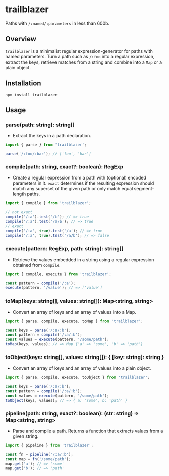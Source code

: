 # trailblazer
Paths with `/:named/:parameters` in less than 600b.

## Overview
`trailblazer` is a minimalist regular expression-generator for paths with named parameters.
Turn a path such as `/:foo` into a regular expression, extract the keys, retrieve matches from a string and combine into a `Map` or a plain object.

## Installation
```console
npm install trailblazer
```

## Usage

### parse(path: string): string[]
- Extract the keys in a path declaration.

```js
import { parse } from 'trailblazer';

parse('/:foo/:bar'); // ['foo', 'bar']
```

### compile(path: string, exact?: boolean): RegExp
- Create a regular expression from a path with (optional) encoded parameters in it.
`exact` determines if the resulting expression should match
any superset of the given path or only match equal segment-length paths.

```js
import { compile } from 'trailblazer';

// not exact
compile('/:a').test('/b'); // => true
compile('/:a').test('/a/b'); // => true
// exact
compile('/:a', true).test('/a'); // => true
compile('/:a', true).test('/a/b'); // => false
```

### execute(pattern: RegExp, path: string): string[]
-  Retrieve the values embedded in a string using a
regular expression obtained from `compile`.

```js
import { compile, execute } from 'trailblazer';

const pattern = compile('/:a');
execute(pattern, '/value'); // => ['value']
```

### toMap(keys: string[], values: string[]): Map<string, string>
- Convert an array of keys and an array of values into a Map.

```js
import { parse, compile, execute, toMap } from 'trailblazer';

const keys = parse('/:a/:b');
const pattern = compile('/:a/:b');
const values = execute(pattern, '/some/path');
toMap(keys, values); // => Map {'a' => 'some', 'b' => 'path'}
```

### toObject(keys: string[], values: string[]): { [key: string]: string }
- Convert an array of keys and an array of values into a plain object.

```js
import { parse, compile, execute, toObject } from 'trailblazer';

const keys = parse('/:a/:b');
const pattern = compile('/:a/:b');
const values = execute(pattern, '/some/path');
toObject(keys, values); // => { a: 'some', b: 'path' }
```

### pipeline(path: string, exact?: boolean): (str: string) => Map<string, string>
-  Parse and compile a path.
Returns a function that extracts values from a given string.

```js
import { pipeline } from 'trailblazer';

const fn = pipeline('/:a/:b');
const map = fn('/some/path');
map.get('a'); // => 'some'
map.get('b'); // => 'path'
```